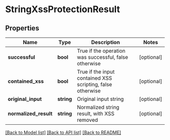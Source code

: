 # StringXssProtectionResult

## Properties
Name | Type | Description | Notes
------------ | ------------- | ------------- | -------------
**successful** | **bool** | True if the operation was successful, false otherwise | [optional] 
**contained_xss** | **bool** | True if the input contained XSS scripting, false otherwise | [optional] 
**original_input** | **string** | Original input string | [optional] 
**normalized_result** | **string** | Normalized string result, with XSS removed | [optional] 

[[Back to Model list]](../README.md#documentation-for-models) [[Back to API list]](../README.md#documentation-for-api-endpoints) [[Back to README]](../README.md)


